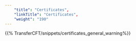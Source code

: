 ```yaml
---
    "title": "Certificates",
    "linkTitle": "Certificates",
    "weight": "190"
---
```

{{% TransferCFT/snippets/certificates_general_warning%}}
